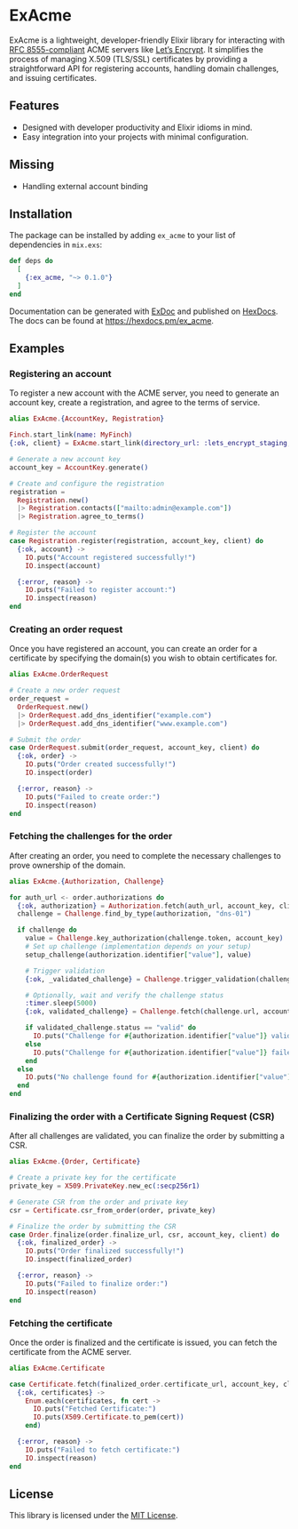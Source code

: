 # ExAcme

ExAcme is a lightweight, developer-friendly Elixir library for interacting with [RFC 8555-compliant](https://tools.ietf.org/html/rfc8555) ACME servers like [Let’s Encrypt](https://letsencrypt.org). It simplifies the process of managing X.509 (TLS/SSL) certificates by providing a straightforward API for registering accounts, handling domain challenges, and issuing certificates.

## Features

- Designed with developer productivity and Elixir idioms in mind.
- Easy integration into your projects with minimal configuration.

## Missing

- Handling external account binding

## Installation

The package can be installed by adding `ex_acme` to your list of dependencies in `mix.exs`:

```elixir
def deps do
  [
    {:ex_acme, "~> 0.1.0"}
  ]
end
```

Documentation can be generated with [ExDoc](https://github.com/elixir-lang/ex_doc) and published on [HexDocs](https://hexdocs.pm). The docs can be found at <https://hexdocs.pm/ex_acme>.

## Examples

### Registering an account

To register a new account with the ACME server, you need to generate an account key, create a registration, and agree to the terms of service.

```elixir
alias ExAcme.{AccountKey, Registration}

Finch.start_link(name: MyFinch)
{:ok, client} = ExAcme.start_link(directory_url: :lets_encrypt_staging, finch: MyFinch)

# Generate a new account key
account_key = AccountKey.generate()

# Create and configure the registration
registration =
  Registration.new()
  |> Registration.contacts(["mailto:admin@example.com"])
  |> Registration.agree_to_terms()

# Register the account
case Registration.register(registration, account_key, client) do
  {:ok, account} ->
    IO.puts("Account registered successfully!")
    IO.inspect(account)

  {:error, reason} ->
    IO.puts("Failed to register account:")
    IO.inspect(reason)
end
```

### Creating an order request

Once you have registered an account, you can create an order for a certificate by specifying the domain(s) you wish to obtain certificates for.

```elixir
alias ExAcme.OrderRequest

# Create a new order request
order_request =
  OrderRequest.new()
  |> OrderRequest.add_dns_identifier("example.com")
  |> OrderRequest.add_dns_identifier("www.example.com")

# Submit the order
case OrderRequest.submit(order_request, account_key, client) do
  {:ok, order} ->
    IO.puts("Order created successfully!")
    IO.inspect(order)

  {:error, reason} ->
    IO.puts("Failed to create order:")
    IO.inspect(reason)
end
```

### Fetching the challenges for the order

After creating an order, you need to complete the necessary challenges to prove ownership of the domain.

```elixir
alias ExAcme.{Authorization, Challenge}

for auth_url <- order.authorizations do
  {:ok, authorization} = Authorization.fetch(auth_url, account_key, client)
  challenge = Challenge.find_by_type(authorization, "dns-01")

  if challenge do
    value = Challenge.key_authorization(challenge.token, account_key)
    # Set up challenge (implementation depends on your setup)
    setup_challenge(authorization.identifier["value"], value)

    # Trigger validation
    {:ok, _validated_challenge} = Challenge.trigger_validation(challenge.url, account_key, client)

    # Optionally, wait and verify the challenge status
    :timer.sleep(5000)
    {:ok, validated_challenge} = Challenge.fetch(challenge.url, account_key, client)

    if validated_challenge.status == "valid" do
      IO.puts("Challenge for #{authorization.identifier["value"]} validated successfully.")
    else
      IO.puts("Challenge for #{authorization.identifier["value"]} failed.")
    end
  else
    IO.puts("No challenge found for #{authorization.identifier["value"]}.")
  end
end
```

### Finalizing the order with a Certificate Signing Request (CSR)

After all challenges are validated, you can finalize the order by submitting a CSR.

```elixir
alias ExAcme.{Order, Certificate}

# Create a private key for the certificate
private_key = X509.PrivateKey.new_ec(:secp256r1)

# Generate CSR from the order and private key
csr = Certificate.csr_from_order(order, private_key)

# Finalize the order by submitting the CSR
case Order.finalize(order.finalize_url, csr, account_key, client) do
  {:ok, finalized_order} ->
    IO.puts("Order finalized successfully!")
    IO.inspect(finalized_order)

  {:error, reason} ->
    IO.puts("Failed to finalize order:")
    IO.inspect(reason)
end
```

### Fetching the certificate

Once the order is finalized and the certificate is issued, you can fetch the certificate from the ACME server.

```elixir
alias ExAcme.Certificate

case Certificate.fetch(finalized_order.certificate_url, account_key, client) do
  {:ok, certificates} ->
    Enum.each(certificates, fn cert ->
      IO.puts("Fetched Certificate:")
      IO.puts(X509.Certificate.to_pem(cert))
    end)

  {:error, reason} ->
    IO.puts("Failed to fetch certificate:")
    IO.inspect(reason)
end
```

## License

This library is licensed under the [MIT License](https://opensource.org/licenses/MIT).
